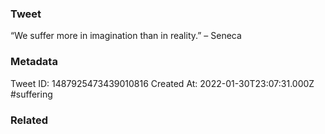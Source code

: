 ### Tweet
“We suffer more in imagination than in reality.” – Seneca

### Metadata
Tweet ID: 1487925473439010816
Created At: 2022-01-30T23:07:31.000Z
#suffering

### Related

